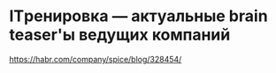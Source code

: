 # ITренировка — актуальные brain teaser'ы ведущих компаний

https://habr.com/company/spice/blog/328454/
